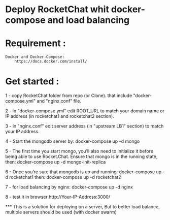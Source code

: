 # Deploy RocketChat whit docker-compose and load balancing 
# Requirement :
	Docker and Docker-Compose:
		https://docs.docker.com/install/
# Get started :
1 - copy  RocketChat folder from repo (or Clone). that include "docker-compose.yml" and "nginx.conf" file.

2 - in "docker-compose.yml" edit ROOT_URL to match your domain name or IP address (in rocketchat1 and rocketchat2 section).

3 - in "nginx.conf" edit server address (in "upstream LB1" section) to match your IP address.

4 - Start the mongodb server by:
		docker-compose up -d mongo

5 - The first time you start mongo, you’ll also need to initialize it before being able to use Rocket.Chat. Ensure that mongo is in the running state, then:
		docker-compose up -d mongo-init-replica

6 - Once you’re sure that mongodb is up and running:
		docker-compose up -d rocketchat1
	then:
		docker-compose up -d rocketchat2

7 - for load balancing by nginx:
		docker-compose up -d nginx

8 - test it in browser http://Your-IP-Address:3000/

*** This is a solution for deploying on a server, But to better load balance, multiple servers should be used (with docker swarm)
